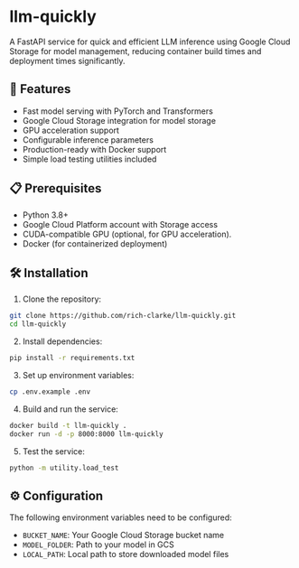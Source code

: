 # llm-quickly

A FastAPI service for quick and efficient LLM inference using Google Cloud Storage for model management,
reducing container build times and deployment times significantly. 

## 🚀 Features

- Fast model serving with PyTorch and Transformers
- Google Cloud Storage integration for model storage
- GPU acceleration support
- Configurable inference parameters
- Production-ready with Docker support
- Simple load testing utilities included

## 📋 Prerequisites

- Python 3.8+
- Google Cloud Platform account with Storage access
- CUDA-compatible GPU (optional, for GPU acceleration). 
- Docker (for containerized deployment)

## 🛠️ Installation

1. Clone the repository:

```bash
git clone https://github.com/rich-clarke/llm-quickly.git
cd llm-quickly
```

2. Install dependencies:

```bash
pip install -r requirements.txt
```

3. Set up environment variables:

```bash
cp .env.example .env
```

4. Build and run the service:

```bash
docker build -t llm-quickly .
docker run -d -p 8000:8000 llm-quickly
```

5. Test the service:

```bash
python -m utility.load_test
```

## ⚙️ Configuration

The following environment variables need to be configured:

- `BUCKET_NAME`: Your Google Cloud Storage bucket name
- `MODEL_FOLDER`: Path to your model in GCS
- `LOCAL_PATH`: Local path to store downloaded model files
